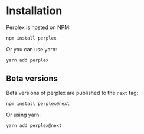 # Installation

Perplex is hosted on NPM:

```sh
npm install perplex
```

Or you can use yarn:

```sh
yarn add perplex
```

## Beta versions

Beta versions of perplex are published to the `next` tag:

```sh
npm install perplex@next
```

Or using yarn:

```sh
yarn add perplex@next
```
